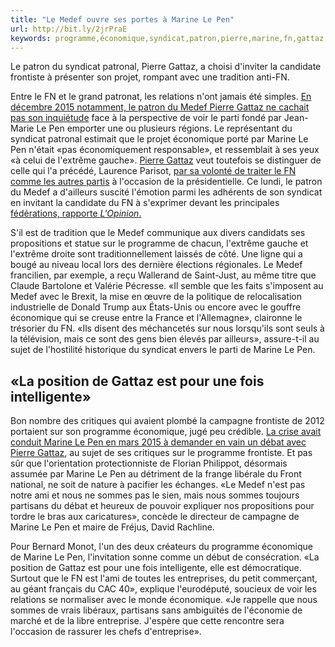 ```yaml
---
title: "Le Medef ouvre ses portes à Marine Le Pen"
url: http://bit.ly/2jrPraE
keywords: programme,économique,syndicat,patron,pierre,marine,fn,gattaz,portes,ouvre,pen,medef
---
```

Le patron du syndicat patronal, Pierre Gattaz, a choisi d\'inviter la candidate frontiste à présenter son projet, rompant avec une tradition anti-FN.

Entre le FN et le grand patronat, les relations n\'ont jamais été simples. [En décembre 2015 notamment, le patron du Medef Pierre Gattaz ne cachait pas son inquiétude](http://www.lefigaro.fr/conjoncture/2015/12/01/20002-20151201ARTFIG00047-le-president-du-medef-tacle-le-programme-economique-du-front-national.php) face à la perspective de voir le parti fondé par Jean-Marie Le Pen emporter une ou plusieurs régions. Le représentant du syndicat patronal estimait que le projet économique porté par Marine Le Pen n\'était «pas économiquement responsable», et ressemblait à ses yeux «à celui de l\'extrême gauche». [Pierre Gattaz](http://www.lefigaro.fr/politique/le-scan/coulisses/2015/03/26/25006-20150326ARTFIG00308-le-pen-veut-debattre-avec-gattaz-qui-critique-le-programme-absurde-du-fn.php) veut toutefois se distinguer de celle qui l\'a précédé, Laurence Parisot, [par sa volonté de traiter le FN comme les autres partis](http://www.leparisien.fr/politique/la-charge-anti-le-pen-de-parisot-16-09-2011-1610411.php) à l\'occasion de la présidentielle. Ce lundi, le patron du Medef a d\'ailleurs suscité l\'émotion parmi les adhérents de son syndicat en invitant la candidate du FN à s\'exprimer devant les principales [fédérations, rapporte *L\'Opinion*.](http://www.lopinion.fr/edition/economie/medef-l-invitation-marine-pen-pierre-gattaz-provoque-remous-118368)

S\'il est de tradition que le Medef communique aux divers candidats ses propositions et statue sur le programme de chacun, l\'extrême gauche et l\'extrême droite sont traditionnellement laissés de côté. Une ligne qui a bougé au niveau local lors des dernière élections régionales. Le Medef francilien, par exemple, a reçu Wallerand de Saint-Just, au même titre que Claude Bartolone et Valérie Pécresse. «Il semble que les faits s\'imposent au Medef avec le Brexit, la mise en œuvre de la politique de relocalisation industrielle de Donald Trump aux États-Unis ou encore avec le gouffre économique qui se creuse entre la France et l\'Allemagne», claironne le trésorier du FN. «Ils disent des méchancetés sur nous lorsqu\'ils sont seuls à la télévision, mais ce sont des gens bien élevés par ailleurs», assure-t-il au sujet de l\'hostilité historique du syndicat envers le parti de Marine Le Pen.

«La position de Gattaz est pour une fois intelligente»
------------------------------------------------------

Bon nombre des critiques qui avaient plombé la campagne frontiste de 2012 portaient sur son programme économique, jugé peu crédible. [La crise avait conduit Marine Le Pen en mars 2015 à demander en vain un débat avec Pierre Gattaz](http://pierregattaz.fr/post/114675155011/1981-2015-toujours-la-m%C3%AAme-rengaine), au sujet de ses critiques sur le programme frontiste. Et pas sûr que l\'orientation protectionniste de Florian Philippot, désormais assumée par Marine Le Pen au détriment de la frange libérale du Front national, ne soit de nature à pacifier les échanges. «Le Medef n\'est pas notre ami et nous ne sommes pas le sien, mais nous sommes toujours partisans du débat et heureux de pouvoir expliquer nos propositions pour tordre le bras aux caricatures», concède le directeur de campagne de Marine Le Pen et maire de Fréjus, David Rachline.

Pour Bernard Monot, l\'un des deux créateurs du programme économique de Marine Le Pen, l\'invitation sonne comme un début de consécration. «La position de Gattaz est pour une fois intelligente, elle est démocratique. Surtout que le FN est l\'ami de toutes les entreprises, du petit commerçant, au géant français du CAC 40», explique l\'eurodéputé, soucieux de voir les relations se normaliser avec le monde économique. «Je rappelle que nous sommes de vrais libéraux, partisans sans ambiguïtés de l\'économie de marché et de la libre entreprise. J\'espère que cette rencontre sera l\'occasion de rassurer les chefs d\'entreprise».
